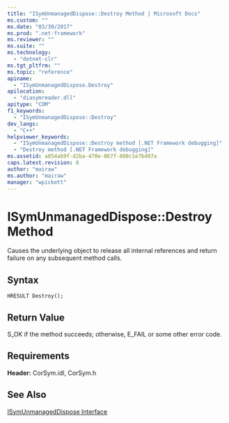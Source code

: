 ```yaml
---
title: "ISymUnmanagedDispose::Destroy Method | Microsoft Docs"
ms.custom: ""
ms.date: "03/30/2017"
ms.prod: ".net-framework"
ms.reviewer: ""
ms.suite: ""
ms.technology: 
  - "dotnet-clr"
ms.tgt_pltfrm: ""
ms.topic: "reference"
apiname: 
  - "ISymUnmanagedDispose.Destroy"
apilocation: 
  - "diasymreader.dll"
apitype: "COM"
f1_keywords: 
  - "ISymUnmanagedDispose::Destroy"
dev_langs: 
  - "C++"
helpviewer_keywords: 
  - "ISymUnmanagedDispose::Destroy method [.NET Framework debugging]"
  - "Destroy method [.NET Framework debugging]"
ms.assetid: a854ab9f-d2ba-470e-867f-808c1e7bd07a
caps.latest.revision: 8
author: "mairaw"
ms.author: "mairaw"
manager: "wpickett"
---
```

# ISymUnmanagedDispose::Destroy Method
Causes the underlying object to release all internal references and return failure on any subsequent method calls.  
  
## Syntax  
  
```  
HRESULT Destroy();  
```  
  
## Return Value  
 S_OK if the method succeeds; otherwise, E_FAIL or some other error code.  
  
## Requirements  
 **Header:** CorSym.idl, CorSym.h  
  
## See Also  
 [ISymUnmanagedDispose Interface](../../../../docs/framework/unmanaged-api/diagnostics/isymunmanageddispose-interface.md)